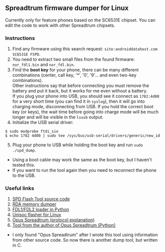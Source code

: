 ## Spreadtrum firmware dumper for Linux

Currently only for feature phones based on the SC6531E chipset. You can edit the code to work with other Spreadtrum chipsets.

### Instructions

1. Find any firmware using this search request: `site:androiddatahost.com SC6531E FSPD`.
2. You need to extract two small files from the found firmware: `nor_fdl1.bin` and `nor_fdl.bin`.
3. Find the **boot key** for your phone, there can be many different combinations (center, call key, '*', '0', '9'... and even two-key combinations).  
Other instructions say that before connecting you must remove the battery and put it back, but it works for me even without a battery.  
If you plug your phone into USB, you should see it connect as `1782:4d00` for a very short time (you can find it in `syslog`), then it will go into charging mode, disconnecting from USB. If you hold the correct boot key (or keys), the wait time before going into charge mode will be much longer and will be visible in the `lsusb` output.
4. Initialize the USB serial driver:
```
$ sudo modprobe ftdi_sio
$ echo 1782 4d00 | sudo tee /sys/bus/usb-serial/drivers/generic/new_id
```
5. Plug your phone to USB while holding the boot key and run `sudo ./spd_dump`.

* Using a boot cable may work the same as the boot key, but I haven't tested this.
* If you want to run the tool again then you need to reconnect the phone to the USB.

### Useful links

1. [SPD Flash Tool source code](https://spflashtools.com/category/source)
2. [RDA memory dumper](https://github.com/ihewitt/ivrtrack/blob/main/util/dump.c)
3. [FDL1/FDL2 loader in Python](https://github.com/fxsheep/sharkalaka)
4. [Unisoc flasher for Linux](https://github.com/Mani-Sadhasivam/uwpflash)
5. [Opus Spreadtrum (protocol explanation)](https://chronovir.us/2021/12/18/Opus-Spreadtrum/)
6. [Tool from the author of Opus Spreadtrum (Python)](https://gitlab.com/suborg/uniflash)

* I only found "Opus Spreadtrum" after I wrote this tool using information from other source code. So now there is another dump tool, but written in C.

